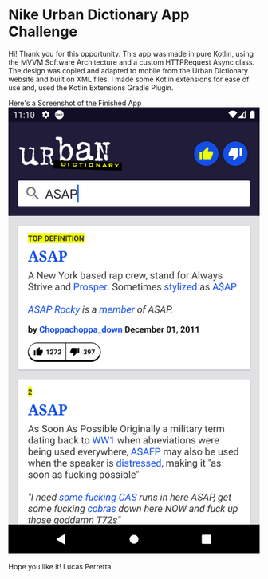 # Nike Urban Dictionary App Challenge

Hi! Thank you for this opportunity. This app was made in pure Kotlin, using the MVVM Software Architecture and a custom HTTPRequest Async class.
The design was copied and adapted to mobile from the Urban Dictionary website and built on XML files. I made some Kotlin extensions for ease of use and, used the Kotlin Extensions Gradle Plugin.

Here's a Screenshot of the Finished App
![Screenshot](/.readme/screenshot.png)

Hope you like it!
Lucas Perretta